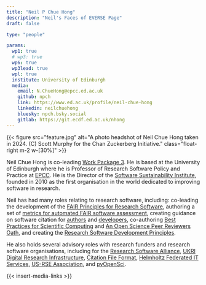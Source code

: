 ```yaml
---
title: "Neil P Chue Hong"
description: "Neil's Faces of EVERSE Page"
draft: false

type: "people"

params:
  wp1: true
  # wp3: true
  wp6: true
  wp3lead: true
  wpl: true
  institute: University of Edinburgh
  media: 
    email: N.ChueHong@epcc.ed.ac.uk
    github: npch
    link: https://www.ed.ac.uk/profile/neil-chue-hong
    linkedin: neilchuehong
    bluesky: npch.bsky.social
    gitlab: https://git.ecdf.ed.ac.uk/nhong
---
```


{{< figure src="feature.jpg" alt="A photo headshot of Neil Chue Hong taken in 2024. (C) Scott Murphy for the Chan Zuckerberg Initiative." class="float-right m-2 w-[30%]" >}}

Neil Chue Hong is co-leading [Work Package 3](/workpackages/03_Tools_and_Services/). 
He is based at the University of Edinburgh where he is Professor of Research Software Policy and Practice at [EPCC](https://www.epcc.ed.ac.uk/). 
He is the Director of the [Software Sustainability Institute](https://www.software.ac.uk/), 
founded in 2010 as the first organisation in the world dedicated to improving software in research.

Neil has had many roles relating to research software, including: 
co-leading the development of the [FAIR Principles for Research Software](https://doi.org/10.15497/RDA00068), 
authoring a set of [metrics for automated FAIR software assessment](https://doi.org/10.5281/zenodo.10047400), 
creating guidance on software citation for [authors](https://doi.org/10.5281/zenodo.3479198) and [developers](https://doi.org/10.5281/zenodo.3482768), 
co-authoring [Best Practices for Scientific Computing](https://doi.org/10.1371/journal.pbio.1001745)
and [An Open Science Peer Reviewers Oath](https://doi.org/10.12688/f1000research.5686.2), 
and creating the [Research Software Development Principles](https://doi.org/10.5281/zenodo.11494173).

He also holds several advisory roles with research funders and research software organisations, 
including for the [Research Software Alliance](https://www.researchsoft.org/), 
[UKRI Digital Research Infrastructure](https://www.ukri.org/what-we-do/creating-world-class-research-and-innovation-infrastructure/digital-research-infrastructure/), 
[Citation File Format](https://citation-file-format.github.io/), 
[Helmholtz Federated IT Services](https://www.hifis.net/), 
[US-RSE Association](https://us-rse.org/), 
and [pyOpenSci](https://www.pyopensci.org/).

{{< insert-media-links >}}
